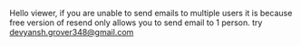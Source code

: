 Hello viewer, if you are unable to send emails to multiple users it is because free version of resend only allows you to send email to 1 person.
try devyansh.grover348@gmail.com
